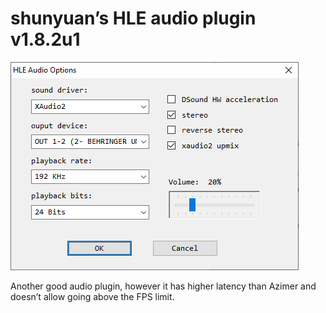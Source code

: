 # shunyuan’s HLE audio plugin v1.8.2u1

![](./img/shunyuan.png)

Another good audio plugin, however it has higher latency than Azimer and doesn’t allow going above the FPS limit.